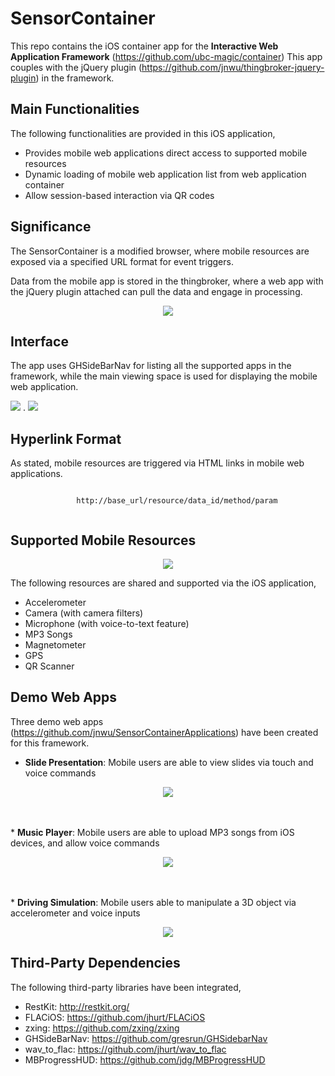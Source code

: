 SensorContainer
===============
This repo contains the iOS container app for the <b>Interactive Web Application Framework</b> (https://github.com/ubc-magic/container)
This app couples with the jQuery plugin (https://github.com/jnwu/thingbroker-jquery-plugin) in the framework.

Main Functionalities
--------------------
The following functionalities are provided in this iOS application,
* Provides mobile web applications direct access to supported mobile resources
* Dynamic loading of mobile web application list from web application container
* Allow session-based interaction via QR codes

Significance
------------
The SensorContainer is a modified browser, where mobile resources are exposed via a specified URL format for event triggers.

Data from the mobile app is stored in the thingbroker, where a web app with the jQuery plugin attached can pull the data and engage in processing.

<p align="center">
  <img src="/Screenshot/diagram_a.png" />
</p>


Interface
---------
The app uses GHSideBarNav for listing all the supported apps in the framework, while the main viewing space is used for displaying the mobile web application.
  
<img src="/Screenshot/side_panel.png" />
.
<img src="/Screenshot/mobile_web_interface.png" />


Hyperlink Format
----------------
As stated, mobile resources are triggered via HTML links in mobile web applications.

<p align="center">
  <code>
    http://base_url/resource/data_id/method/param
  </code>
</p>


Supported Mobile Resources
--------------------------
<p align="center">
  <img src="/Screenshot/diagram_b.png" />
</p>

The following resources are shared and supported via the iOS application,
* Accelerometer
* Camera (with camera filters)
* Microphone (with voice-to-text feature)
* MP3 Songs
* Magnetometer
* GPS
* QR Scanner


Demo Web Apps
-------------
Three demo web apps (https://github.com/jnwu/SensorContainerApplications) have been created for this framework.

* <b>Slide Presentation</b>: Mobile users are able to view slides via touch and voice commands
<p align="center">
  <img src="/Screenshot/presentation.png" />
</p>
<br />
<br />
* <b>Music Player</b>: Mobile users are able to upload MP3 songs from iOS devices, and allow voice commands
<p align="center">
  <img src="/Screenshot/music.png" />
</p>
<br />
<br />
* <b>Driving Simulation</b>: Mobile users able to manipulate a 3D object via accelerometer and voice inputs
<p align="center">
  <img src="/Screenshot/driving_simulation.png" />
</p>


Third-Party Dependencies
-----------------------
The following third-party libraries have been integrated,
* RestKit: http://restkit.org/        
* FLACiOS: https://github.com/jhurt/FLACiOS
* zxing: https://github.com/zxing/zxing
* GHSideBarNav: https://github.com/gresrun/GHSidebarNav
* wav_to_flac: https://github.com/jhurt/wav_to_flac
* MBProgressHUD: https://github.com/jdg/MBProgressHUD
